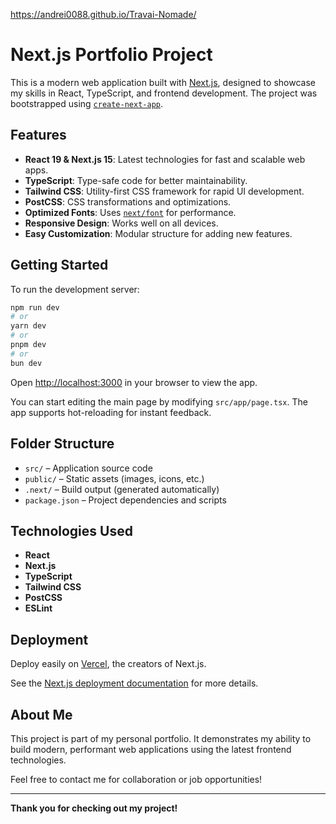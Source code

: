 https://andrei0088.github.io/Travai-Nomade/

# Next.js Portfolio Project

This is a modern web application built with [Next.js](https://nextjs.org), designed to showcase my skills in React, TypeScript, and frontend development. The project was bootstrapped using [`create-next-app`](https://nextjs.org/docs/app/api-reference/cli/create-next-app).

## Features

- **React 19 & Next.js 15**: Latest technologies for fast and scalable web apps.
- **TypeScript**: Type-safe code for better maintainability.
- **Tailwind CSS**: Utility-first CSS framework for rapid UI development.
- **PostCSS**: CSS transformations and optimizations.
- **Optimized Fonts**: Uses [`next/font`](https://nextjs.org/docs/app/building-your-application/optimizing/fonts) for performance.
- **Responsive Design**: Works well on all devices.
- **Easy Customization**: Modular structure for adding new features.

## Getting Started

To run the development server:

```bash
npm run dev
# or
yarn dev
# or
pnpm dev
# or
bun dev
```

Open [http://localhost:3000](http://localhost:3000) in your browser to view the app.

You can start editing the main page by modifying `src/app/page.tsx`. The app supports hot-reloading for instant feedback.

## Folder Structure

- `src/` – Application source code
- `public/` – Static assets (images, icons, etc.)
- `.next/` – Build output (generated automatically)
- `package.json` – Project dependencies and scripts

## Technologies Used

- **React**
- **Next.js**
- **TypeScript**
- **Tailwind CSS**
- **PostCSS**
- **ESLint**

## Deployment

Deploy easily on [Vercel](https://vercel.com/new?utm_medium=default-template&filter=next.js&utm_source=create-next-app&utm_campaign=create-next-app-readme), the creators of Next.js.

See the [Next.js deployment documentation](https://nextjs.org/docs/app/building-your-application/deploying) for more details.

## About Me

This project is part of my personal portfolio. It demonstrates my ability to build modern, performant web applications using the latest frontend technologies.

Feel free to contact me for collaboration or job opportunities!

---

**Thank you for checking out my project!**
